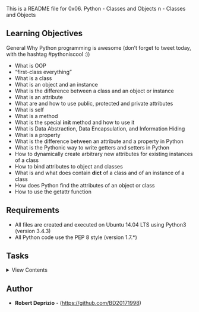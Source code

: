 This is a README file for 0x06. Python - Classes and Objects
n - Classes and Objects

## Learning Objectives

General
Why Python programming is awesome (don’t forget to tweet today, with the hashtag #pythoniscool :))

- What is OOP
- “first-class everything”
- What is a class
- What is an object and an instance
- What is the difference between a class and an object or instance
- What is an attribute
- What are and how to use public, protected and private attributes
- What is self
- What is a method
- What is the special **init** method and how to use it
- What is Data Abstraction, Data Encapsulation, and Information Hiding
- What is a property
- What is the difference between an attribute and a property in Python
- What is the Pythonic way to write getters and setters in Python
- How to dynamically create arbitrary new attributes for existing instances of a class
- How to bind attributes to object and classes
- What is and what does contain **dict** of a class and of an instance of a class
- How does Python find the attributes of an object or class
- How to use the getattr function

## Requirements

- All files are created and executed on Ubuntu 14.04 LTS using Python3 (version 3.4.3)
- All Python code use the PEP 8 style (version 1.7.\*)

## Tasks

<details>
<summary>View Contents</summary>

### [0. My first square](./0-square.py)

- Write an empty class Square that defines a square:

```
guillaume@ubuntu:~/0x06$ cat 0-main.py
```

```python
#!/usr/bin/python3
Square = __import__('0-square').Square

my_square = Square()
print(type(my_square))
print(my_square.__dict__)

```

```
guillaume@ubuntu:~/0x06$ ./0-main.py
<class '0-square.Square'>
{}
```

### [1. Square with size](./1-square.py)

- Write a class Square that defines a square by: (based on 0-square.py)
  - Private instance attribute: size
  - Instantiation with size (no type/value verification)

```
guillaume@ubuntu:~/0x06$ cat 1-main.py
```

```python
#!/usr/bin/python3
Square = __import__('1-square').Square

my_square = Square(3)
print(type(my_square))
print(my_square.__dict__)

try:
    print(my_square.size)
except Exception as e:
    print(e)

try:
    print(my_square.__size)
except Exception as e:
    print(e)

```

```
guillaume@ubuntu:~/0x06$ ./1-main.py
<class '1-square.Square'>
{'_Square__size': 3}
'Square' object has no attribute 'size'
'Square' object has no attribute '__size'
```

### [2. Size validation](./2-square.py)

- Write a class Square that defines a square by: (based on 1-square.py)
  - Private instance attribute: size
  - Instantiation with optional size: `def __init__(self, size=0)`:
    - size must be an integer, otherwise raise a TypeError exception with the message size must be an integer
    - if size is less than 0, raise a ValueError exception with the message size must be >= 0

```
guillaume@ubuntu:~/0x06$ cat 2-main.py
```

```python
#!/usr/bin/python3
Square = __import__('2-square').Square

my_square_1 = Square(3)
print(type(my_square_1))
print(my_square_1.__dict__)

my_square_2 = Square()
print(type(my_square_2))
print(my_square_2.__dict__)

try:
    print(my_square_1.size)
except Exception as e:
    print(e)

try:
    print(my_square_1.__size)
except Exception as e:
    print(e)

try:
    my_square_3 = Square("3")
    print(type(my_square_3))
    print(my_square_3.__dict__)
except Exception as e:
    print(e)

try:
    my_square_4 = Square(-89)
    print(type(my_square_4))
    print(my_square_4.__dict__)
except Exception as e:
    print(e)

```

```
guillaume@ubuntu:~/0x06$ ./2-main.py
<class '2-square.Square'>
{'_Square__size': 3}
<class '2-square.Square'>
{'_Square__size': 0}
'Square' object has no attribute 'size'
'Square' object has no attribute '__size'
size must be an integer
size must be >= 0
```

### [3. Area of a square](./3-square.py)

- Write a class Square that defines a square by: (based on 2-square.py)
  - Private instance attribute: size
  - Instantiation with optional size: `def __init__(self, size=0)`:
    - size must be an integer, otherwise raise a TypeError exception with the message size must be an integer
    - if size is less than 0, raise a ValueError exception with the message size must be >= 0
  - Public instance method: `def area(self)`: that returns the current square area

```
guillaume@ubuntu:~/0x06$ cat 3-main.py
```

```python
#!/usr/bin/python3
Square = __import__('3-square').Square

my_square_1 = Square(3)
print("Area: {}".format(my_square_1.area()))

try:
    print(my_square_1.size)
except Exception as e:
    print(e)

try:
    print(my_square_1.__size)
except Exception as e:
    print(e)

my_square_2 = Square(5)
print("Area: {}".format(my_square_2.area()))

```

```
guillaume@ubuntu:~/0x06$ ./3-main.py
Area: 9
'Square' object has no attribute 'size'
'Square' object has no attribute '__size'
Area: 25
```

### [4. Access and update private attribute](./4-square.py)

- Write a class Square that defines a square by: (based on 3-square.py)
  - Private instance attribute: size:
  - property `def size(self)`: to retrieve it
  - property setter `def size(self, value)`: to set it:
    - size must be an integer, otherwise raise a TypeError exception with the message size must be an integer
    - if size is less than 0, raise a ValueError exception with the message size must be >= 0
  - Instantiation with optional size: `def __init__(self, size=0)`:
  - Public instance method: `def area(self)`: that returns the current square area

```
guillaume@ubuntu:~/0x06$ cat 4-main.py
```

```python
#!/usr/bin/python3
Square = __import__('4-square').Square

my_square = Square(89)
print("Area: {} for size: {}".format(my_square.area(), my_square.size))

my_square.size = 3
print("Area: {} for size: {}".format(my_square.area(), my_square.size))

try:
    my_square.size = "5 feet"
    print("Area: {} for size: {}".format(my_square.area(), my_square.size))
except Exception as e:
    print(e)

```

```
guillaume@ubuntu:~/0x06$ ./4-main.py
Area: 7921 for size: 89
Area: 9 for size: 3
size must be an integer
```

### [5. Printing a square](./5-square.py)

- Write a class Square that defines a square by: (based on 4-square.py)
  - Private instance attribute: size:
    - property `def size(self)`: to retrieve it
    - property setter `def size(self, value)`: to set it:
      - size must be an integer, otherwise raise a TypeError exception with the message size must be an integer
      - if size is less than 0, raise a ValueError exception with the message size must be >= 0
  - Instantiation with optional size: `def __init__(self, size=0)`:
  - Public instance method: `def area(self)`: that returns the current square area
  - Public instance method: `def my_print(self)`: that prints in stdout the square with the character #:
    - if size is equal to 0, print an empty line

```
guillaume@ubuntu:~/0x06$ cat 5-main.py
```

```python
#!/usr/bin/python3
Square = __import__('5-square').Square

my_square = Square(3)
my_square.my_print()

print("--")

my_square.size = 10
my_square.my_print()

print("--")

my_square.size = 0
my_square.my_print()

print("--")

```

```
guillaume@ubuntu:~/0x06$ ./5-main.py
###
###
###
--
##########
##########
##########
##########
##########
##########
##########
##########
##########
##########
--

--
```

### [6. Coordinates of a square](./6-square.py)

- Write a class Square that defines a square by: (based on 5-square.py)
  - Private instance attribute: size:
    - property `def size(self)`: to retrieve it
    - property setter `def size(self, value)`: to set it:
      - size must be an integer, otherwise raise a TypeError exception with the message size must be an integer
      - if size is less than 0, raise a ValueError exception with the message size must be >= 0
  - Private instance attribute: position:
    - property `def position(self)`: to retrieve it
    - property setter `def position(self, value)`: to set it:
      - position must be a tuple of 2 positive integers, otherwise raise a TypeError exception with the message position must be a tuple of 2 positive integers
  - Instantiation with optional size and optional position: `def __init__(self, size=0, position=(0, 0))`:
  - Public instance method: `def area(self)`: that returns the current square area
  - Public instance method: `def my_print(self)`: that prints in stdout the square with the character #:
    - if size is equal to 0, print an empty line
    - position should be use by using space - Don’t fill lines by spaces when position[1] > 0

```
guillaume@ubuntu:~/0x06$ cat 6-main.py
```

```python
#!/usr/bin/python3
Square = __import__('6-square').Square

my_square_1 = Square(3)
my_square_1.my_print()

print("--")

my_square_2 = Square(3, (1, 1))
my_square_2.my_print()

print("--")

my_square_3 = Square(3, (3, 0))
my_square_3.my_print()

print("--")

```

```
guillaume@ubuntu:~/0x06$ ./6-main.py | tr " " "_" | cat -e
###$
###$
###$
--$
$
_###$
_###$
_###$
--$
___###$
___###$
___###$
--$
```

</details>

## Author

- **Robert Deprizio** - (https://github.com/BD20171998)

